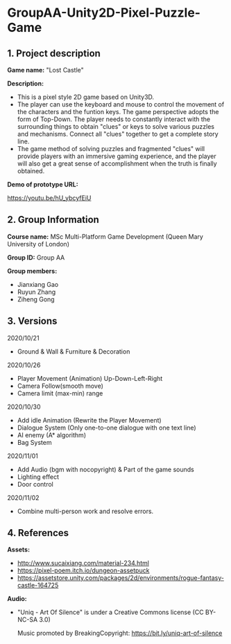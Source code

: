 # GroupAA-Unity2D-Pixel-Puzzle-Game

## 1. Project description

**Game name:** "Lost Castle"

**Description:** 

- This is a pixel style 2D game based on Unity3D.
- The player can use the keyboard and mouse to control the movement of the characters and the funtion keys. The game perspective adopts the form of Top-Down. The player needs to constantly interact with the surrounding things to obtain "clues" or keys to solve various puzzles and mechanisms. Connect all "clues" together to get a complete story line.
- The game method of solving puzzles and fragmented "clues" will provide players with an immersive gaming experience, and the player will also get a great sense of accomplishment when the truth is finally obtained.

**Demo of prototype URL:**

https://youtu.be/hU_ybcyfEiU

## 2. Group Information

**Course name:** MSc Multi-Platform Game Development (Queen Mary University of London)

**Group ID:** Group AA

**Group members:**

- Jianxiang Gao
- Ruyun Zhang
- Ziheng Gong

## 3. Versions

2020/10/21

- Ground & Wall & Furniture & Decoration

2020/10/26

- Player Movement (Animation) Up-Down-Left-Right
- Camera Follow(smooth move)
- Camera limit (max-min) range

2020/10/30

- Add idle Animation (Rewrite the Player Movement)
- Dialogue System (Only one-to-one dialogue with one text line)
- AI enemy (A* algorithm)
- Bag System

2020/11/01

- Add Audio (bgm with nocopyright) & Part of the game sounds
- Lighting effect
- Door control

2020/11/02

- Combine multi-person work and resolve errors.

## 4. References

**Assets:**

- http://www.sucaixiang.com/material-234.html
- https://pixel-poem.itch.io/dungeon-assetpuck
- https://assetstore.unity.com/packages/2d/environments/rogue-fantasy-castle-164725

**Audio:**

- "Uniq - Art Of Silence" is under a Creative Commons license (CC BY-NC-SA 3.0) 

  Music promoted by BreakingCopyright: https://bit.ly/uniq-art-of-silence